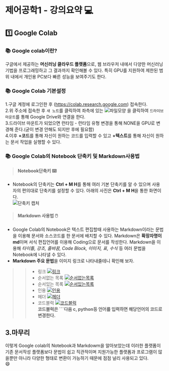 #  제어공학1 - 강의요약 :computer:
## :one: Google Colab  
  ### :books: Google colab이란?  
  구글에서 제공하는 **머신러닝 클라우드 플랫폼**으로, 웹 브라우저 내에서 다양한 머신러닝 기법을 프로그래밍하고 그 결과까지 확인해볼 수 있다. 특히 GPU를 지원하여 제한된 범위 내에서 개인용 PC보다 빠른 성능을 보여주기도 한다.  
  ### :books: Google Colab 기본설정  
   1.구글 계정에 로그인한 후 (https://colab.research.google.com) 접속한다.  
   2.위 주소에 접속한 후 `새 노트`를 클릭하여 좌측에 있는 ![파일모양](https://user-images.githubusercontent.com/101074052/156951688-29426a86-17fe-4d7a-8f72-9ba912840206.jpg)
 을 클릭하여 `드라이브 마운트`를 통해 Google Drive와 연결을 한다.  
   3.드라이브 마운트가 되었으면 런타임 - 런타임 유형 변경을 통해 NONE을 GPU로 변경해 준다.(굳이 변경 안해도 되지만 후에 필요함)  
   4.이후 **+코드**를 통해 자신이 원하는 코드를 입력할 수 있고 **+텍스트**를 통해 자신이 원하는 문서 작업을 실행할 수 있다.  
   

 ### :books: Google Colab의 Notebook 단축키 및 Markdown사용법
  >#### Notebook단축키 :keyboard: 
- Notebook의 단축키는 **Ctrl + M H**를 통해 여러 기본 단축키를 알 수 있으며 사용자의 편의대로 단축키를 설정할 수 있다. 아래의 사진은 **Ctrl + M H**을 통한 화면이다.  
![단축키 캡처](https://user-images.githubusercontent.com/101074052/156962736-fb4e6c7e-5c2d-4436-bbda-7157f9aeaed9.jpg)

      
 > #### Markdown 사용법  	:computer_mouse:
- Google Colab의 Notebook은 텍스트 편집할때 사용하는  Markdown이라는 문법을 이용해 문서와 소스코드를 한 문서에 배치할 수 있다. Markdown은 **확장자명이 md**이며 서식 편집언어를 이용해 Coding으로 문서를 작성한다. Markdown을 이용해 _타이틀, 강조, 줄바꿈, Code Block, 이미지, 표, 수식_ 등 여러 문법을 Notebook에 나타낼 수 있다.  
- **Markdown 주요 문법**을 이미지 링크로 나타내줄테니 확인해 보자.
>> - 링크 [![링크 ](https://user-images.githubusercontent.com/101074052/156950974-7aec9cf2-3ac0-473f-b108-fc25bb3472af.jpg)
](https://drive.google.com/file/d/1TeS-B46ifwO1U1B9SsuTtlbIgBI1pU2A/view?usp=sharing)
>> - 순서없는 목록 [![순서없는목록](https://user-images.githubusercontent.com/101074052/156951099-c22fd06f-eec5-4fa9-9b8d-88db29dba660.jpg)
](https://drive.google.com/file/d/1p9z9ol_wRNya5KrB0Y22x8pTH_wze8Jz/view?usp=sharing)
>> - 순서있는 목록 [![순서있는목록](https://user-images.githubusercontent.com/101074052/156951196-64f23ef8-f03f-4d33-a7dc-73ab593ce2ac.jpg)](https://drive.google.com/file/d/1dJUoPPPI52PsF3NWEyvduj23BlMEzz_6/view?usp=sharing)
>> - 인용 [![인용](https://user-images.githubusercontent.com/101074052/156951310-9559e2b3-0950-4342-9cd9-51457b513c86.jpg)](https://drive.google.com/file/d/1pxzaz-y6S1qNYM5XVr1HFQSj6O6cvYue/view?usp=sharing)  
>> - 헤더 [![헤더](https://user-images.githubusercontent.com/101074052/156951421-4b12da2d-fd46-4bc7-9212-cf9788954796.jpg)
](https://drive.google.com/file/d/1Dd0ROHs24TJIJ6ybCIW6PSavbSow64dI/view?usp=sharing)  
>> - 코드블럭 [![코드블럭](https://user-images.githubusercontent.com/101074052/156951483-5bcbaf94-e369-4d39-a6a8-20e9f23a6b73.jpg)
](https://drive.google.com/file/d/1yG8Vcxmp6BtLY239WAHK_fX7ZfQio8-J/view?usp=sharing)    
    **코드블럭은 ```다음  c,  python등 언어를 입력하면 해당언어의 코드로 변경한다.**






## 3.마무리  
이렇게 Google colab의 Notebook과 Markdowm을 알아보았는데 이러한 플랫폼이 기존 문서작성 플랫폼보다 문법이 쉽고 직관적이며 지원가능한 플랫폼과 프로그램이 많을뿐만 아니라 다양한 형태로 변환이 가능하기 때문에 점점 널리 사용되고 있다.  
:smile:
